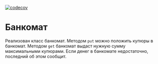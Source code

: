 [![codecov](https://codecov.io/gh/painassasin/atm/branch/main/graph/badge.svg?token=MGSBEU17YI)](https://codecov.io/gh/painassasin/atm)

# Банкомат
Реализован класс банкомат. Методом `put` можно положить купюры в банкомат.
Методом `get` банкомат выдаст нужную сумму максимальными купюрами.
Если денег в банкомате недостаточно, последний об этом сообщит.
